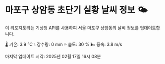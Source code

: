 
# 마포구 상암동 초단기 실황 날씨 정보 🌤️

이 리포지토리는 기상청 API를 사용하여 서울 마포구 상암동의 날씨 정보를 업데이트합니다. 

🌡️ 기온: 3.9 ℃
💧 강수량: 0 mm
💦 습도: 30 %
🌬️ 풍속: 3.8 m/s

마지막 업데이트 시각: 2025년 02월 17일 16시 08분    

